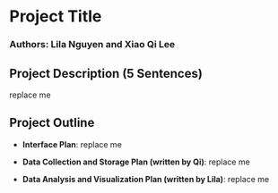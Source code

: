 # Project Title

### Authors: **Lila Nguyen** and **Xiao Qi Lee**

## Project Description (5 Sentences)
replace me

## Project Outline
* **Interface Plan**: replace me
  
* **Data Collection and Storage Plan (written by Qi)**: replace me
  
* **Data Analysis and Visualization Plan (written by Lila)**: replace me
  
